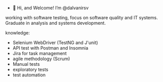 - 👋 Hi, and Welcome! I’m @dalvanirsv

working with software testing, focus on software quality and IT systems. Graduate in analysis and systems development.

knowledge:

- Selenium WebDriver (TestNG and J'unit)
- API test with Postman and Insomnia 
- Jira for task management
- agile methodology (Scrum)
- Manual tests
- exploratory tests
- test automation

<!---
dalvanirsv/dalvanirsv is a ✨ special ✨ repository because its `README.md` (this file) appears on your GitHub profile.
You can click the Preview link to take a look at your changes.
--->

